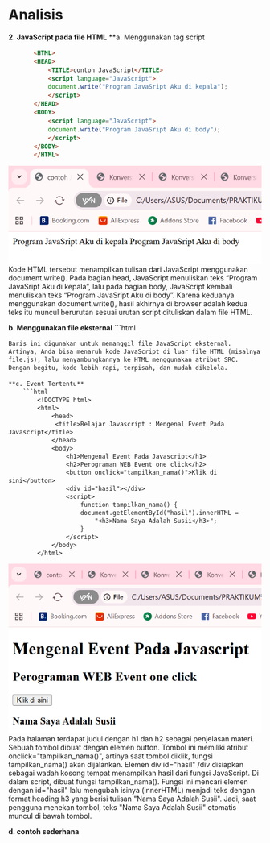# Analisis 
**2. JavaScript pada file HTML**
**a. Menggunakan tag script
 ```html
        <HTML>
        <HEAD>
            <TITLE>contoh JavaScript</TITLE>
            <script language="JavaScript">
            document.write("Program JavaSript Aku di kepala");
            </script>
        </HEAD>
        <BODY>
            <script language="JavaScript">
            document.write("Program JavaSript Aku di body");
            </script>
        </BODY>
        </HTML>
```
![alt text](2a.png)
Kode HTML tersebut menampilkan tulisan dari JavaScript menggunakan document.write(). Pada bagian head, JavaScript menuliskan teks “Program JavaSript Aku di kepala”, lalu pada bagian body, JavaScript kembali menuliskan teks “Program JavaSript Aku di body”. Karena keduanya menggunakan document.write(), hasil akhirnya di browser adalah kedua teks itu muncul berurutan sesuai urutan script dituliskan dalam file HTML.

**b. Menggunakan file eksternal**
    ```html
        <SCRIPT LANGUAGE=Javascript SRC=url/file.js> </SCRIPT>
```  
Baris ini digunakan untuk memanggil file JavaScript eksternal. Artinya, Anda bisa menaruh kode JavaScript di luar file HTML (misalnya file.js), lalu menyambungkannya ke HTML menggunakan atribut SRC. Dengan begitu, kode lebih rapi, terpisah, dan mudah dikelola.

**c. Event Tertentu**
    ```html
        <!DOCTYPE html>
        <html>
            <head>
             <title>Belajar Javascript : Mengenal Event Pada Javascript</title>
            </head>
            <body>
                <h1>Mengenal Event Pada Javascript</h1>
                <h2>Perograman WEB Event one click</h2>
                <button onclick="tampilkan_nama()">Klik di sini</button>
                <div id="hasil"></div>
                <script>
                    function tampilkan_nama() {
                    document.getElementById("hasil").innerHTML =
                        "<h3>Nama Saya Adalah Susii</h3>";
                    }
                </script>
            </body>
        </html>
```
![alt text](2c.png)
Pada halaman terdapat judul dengan h1 dan h2 sebagai penjelasan materi.
Sebuah tombol dibuat dengan elemen button. Tombol ini memiliki atribut onclick="tampilkan_nama()", artinya saat tombol diklik, fungsi tampilkan_nama() akan dijalankan.
Elemen div id="hasil" /div disiapkan sebagai wadah kosong tempat menampilkan hasil dari fungsi JavaScript. Di dalam script, dibuat fungsi tampilkan_nama(). Fungsi ini mencari elemen dengan id="hasil" lalu mengubah isinya (innerHTML) menjadi teks dengan format heading h3 yang berisi tulisan "Nama Saya Adalah Susii". Jadi, saat pengguna menekan tombol, teks "Nama Saya Adalah Susii" otomatis muncul di bawah tombol.

**d. contoh sederhana**
